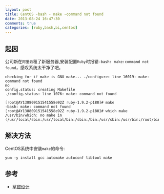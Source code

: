```yaml
---
layout: post
title: CentOS -bash - make -command not found
date: 2013-08-24 16:47:30
comments: true
categories: [ruby,bash,bi,centos]
---
```

## 起因

公司新在`阿里云`租了新服务器,安装配置`Ruby`时报错`-bash: make:command not found`，感叹系统太干净了吧。

    checking for if make is GNU make... ./configure: line 16019: make: command not found
    no
    config.status: creating Makefile
    ./config.status: line 1076: make: command not found
    
    [root@AY130809151541558e92Z ruby-1.9.2-p180]# make
    -bash: make: command not found
    [root@AY130809151541558e92Z ruby-1.9.2-p180]# which make
    /usr/bin/which: no make in (/usr/local/sbin:/usr/local/bin:/sbin:/bin:/usr/sbin:/usr/bin:/root/bin)

## 解决方法

CentOS系统中安装`make`的命令:

    yum -y install gcc automake autoconf libtool make

## 参考

+ [草窟设计](http://www.yaoin.net/2011/05/25/bash-makecommand-not-found/)
